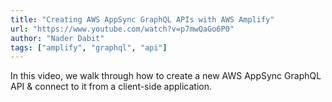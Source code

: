 ```yaml
---
title: "Creating AWS AppSync GraphQL APIs with AWS Amplify"
url: "https://www.youtube.com/watch?v=p7mwQaGo6P0"
author: "Nader Dabit"
tags: ["amplify", "graphql", "api"]
---
```


In this video, we walk through how to create a new AWS AppSync GraphQL API & connect to it from a client-side application.